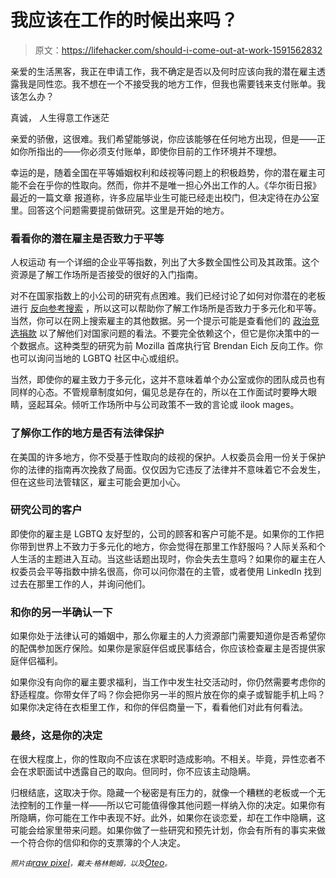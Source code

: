 # 我应该在工作的时候出来吗？

> 原文：<https://lifehacker.com/should-i-come-out-at-work-1591562832>

亲爱的生活黑客，我正在申请工作，我不确定是否以及何时应该向我的潜在雇主透露我是同性恋。我不想在一个不接受我的地方工作，但我也需要钱来支付账单。我该怎么办？



真诚，
人生得意工作迷茫

亲爱的骄傲，这很难。我们希望能够说，你应该能够在任何地方出现，但是——正如你所指出的——你必须支付账单，即使你目前的工作环境并不理想。

幸运的是，随着全国在平等婚姻权利和歧视等问题上的积极趋势，你的潜在雇主可能不会在乎你的性取向。然而，你并不是唯一担心外出工作的人。《华尔街日报》最近的一篇文章 报道称，许多应届毕业生可能已经走出校门，但决定待在办公室里。回答这个问题需要提前做研究。这里是开始的地方。

### **看看你的潜在雇主是否致力于平等**

人权运动 有一个详细的企业平等指数，列出了大多数全国性公司及其政策。这个资源是了解工作场所是否接受的很好的入门指南。

对不在国家指数上的小公司的研究有点困难。我们已经讨论了如何对你潜在的老板进行 [反向参考搜索](http://lifehacker.com/check-your-potential-boss-references-before-starting-a-1583815546) ，所以这可以帮助你了解工作场所是否致力于多元化和平等。当然，你可以在网上搜索雇主的其他数据。另一个提示可能是查看他们的 [政治竞选捐款](http://www.fec.gov/finance/disclosure/advindsea.shtml) 以了解他们对国家问题的看法。不要完全依赖这个，但它是你决策中的一个数据点。这种类型的研究为前 Mozilla 首席执行官 Brendan Eich 反向工作。你也可以询问当地的 LGBTQ 社区中心或组织。

当然，即使你的雇主致力于多元化，这并不意味着单个办公室或你的团队成员也有同样的心态。不管规章制度如何，偏见总是存在的，所以在工作面试时要睁大眼睛，竖起耳朵。倾听工作场所中与公司政策不一致的言论或 ilook mages。

### **了解你工作的地方是否有法律保护**

在美国的许多地方，你不受基于性取向的歧视的保护。人权委员会用一份关于保护你的法律的指南再次挽救了局面。仅仅因为它违反了法律并不意味着它不会发生，但在这些司法管辖区，雇主可能会更加小心。

### **研究公司的客户**

即使你的雇主是 LGBTQ 友好型的，公司的顾客和客户可能不是。如果你的工作把你带到世界上不致力于多元化的地方，你会觉得在那里工作舒服吗？人际关系和个人生活的主题进入互动。当这些话题出现时，你会失去生意吗？如果你的雇主在人权委员会平等指数中排名很高，你可以问你潜在的主管，或者使用 LinkedIn 找到过去在那里工作的人，并询问他们。

### **和你的另一半确认一下**

如果你处于法律认可的婚姻中，那么你雇主的人力资源部门需要知道你是否希望你的配偶参加医疗保险。如果你是家庭伴侣或民事结合，你应该检查雇主是否提供家庭伴侣福利。

如果你没有向你的雇主要求福利，当工作中发生社交活动时，你仍然需要考虑你的舒适程度。你带女伴了吗？你会把你另一半的照片放在你的桌子或智能手机上吗？如果你决定待在衣柜里工作，和你的伴侣商量一下，看看他们对此有何看法。

### 最终，这是你的决定

在很大程度上，你的性取向不应该在求职时造成影响。不相关。毕竟，异性恋者不会在求职面试中透露自己的取向。但同时，你不应该主动隐瞒。

归根结底，这取决于你。隐藏一个秘密是有压力的，就像一个糟糕的老板或一个无法控制的工作量一样——所以它可能值得像其他问题一样纳入你的决定。如果你有所隐瞒，你可能在工作中表现不好。此外，如果你在谈恋爱，却在工作中隐瞒，这可能会给家里带来问题。如果你做了一些研究和预先计划，你会有所有的事实来做一个符合你的信仰和你的支票簿的个人决定。

<small>*照片由*</small>[*raw pixel*](http://www.shutterstock.com/pic-175340078/stock-photo-group-of-people-shaking-hands-at-new-york-skyline.html)<small>*，戴夫·格林鲍姆，以及*</small>[*Oteo*](http://www.flickr.com/photos/52871206@N00/1287377201)<small>*。*</small>